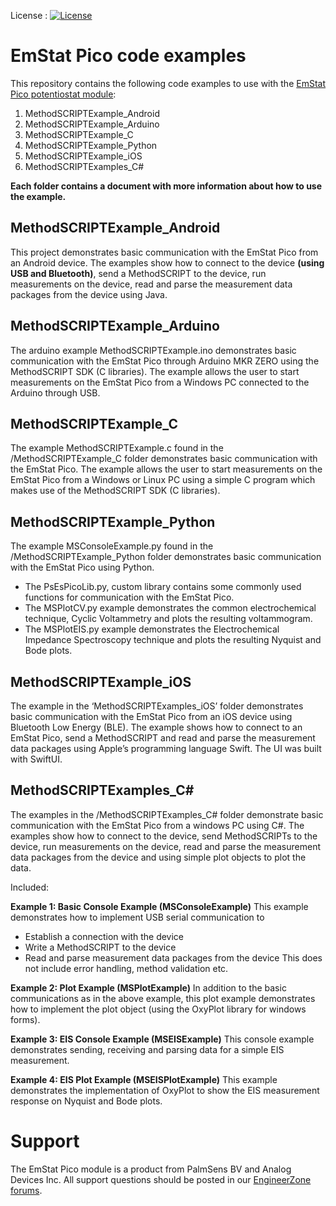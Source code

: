 License : [![License](https://img.shields.io/badge/license-LGPL2-blue.svg)](https://github.com/palmsens/emstatpico/blob/master/LICENSE)

# EmStat Pico code examples
This repository contains the following code examples to use with the [EmStat Pico potentiostat module](http://www.emstatpico.com):

1. MethodSCRIPTExample_Android
1. MethodSCRIPTExample_Arduino
1. MethodSCRIPTExample_C
1. MethodSCRIPTExample_Python
1. MethodSCRIPTExample_iOS
1. MethodSCRIPTExamples_C#

**Each folder contains a document with more information about how to use the example.**

##  MethodSCRIPTExample_Android
This project demonstrates basic communication with the EmStat Pico from an Android device. The examples show how to connect to the device **(using USB and Bluetooth)**, send a MethodSCRIPT to the device, run measurements on the device, read and parse the measurement data packages from the device using Java.

## MethodSCRIPTExample_Arduino
The arduino example MethodSCRIPTExample.ino demonstrates basic communication with the EmStat Pico through Arduino MKR ZERO using the MethodSCRIPT SDK (C libraries). The example allows the user to start measurements on the EmStat Pico from a Windows PC connected to the Arduino through USB.

## MethodSCRIPTExample_C
The example MethodSCRIPTExample.c found in the /MethodSCRIPTExample_C folder demonstrates basic communication with the EmStat Pico. The example allows the user to start measurements on the EmStat Pico from a Windows or Linux PC using a simple C program which makes use of the MethodSCRIPT SDK (C libraries). 

## MethodSCRIPTExample_Python
The example MSConsoleExample.py found in the /MethodSCRIPTExample_Python folder demonstrates basic communication with the EmStat Pico using Python.
* The PsEsPicoLib.py, custom library contains some commonly used functions for communication with the EmStat Pico.
* The MSPlotCV.py example demonstrates the common electrochemical technique, Cyclic Voltammetry and plots the resulting voltammogram. 
* The MSPlotEIS.py example demonstrates the Electrochemical Impedance Spectroscopy technique and plots the resulting Nyquist and Bode plots.

## MethodSCRIPTExample_iOS
The example in the ‘MethodSCRIPTExamples_iOS’ folder demonstrates basic communication with the EmStat Pico from an iOS device using Bluetooth Low Energy (BLE). The example shows how to connect to an EmStat Pico, send a MethodSCRIPT and read and parse the measurement data packages using Apple’s programming language Swift. The UI was built with SwiftUI.

## MethodSCRIPTExamples_C#
The examples in the /MethodSCRIPTExamples_C# folder demonstrate basic communication with the EmStat Pico from a windows PC using C#. The examples show how to connect to the device, send MethodSCRIPTs to the device, run measurements on the device, read and parse the measurement data packages from the device and using simple plot objects to plot the data.

Included:

**Example 1: Basic Console Example (MSConsoleExample)**
This example demonstrates how to implement USB serial communication to
* Establish a connection with the device
* Write a MethodSCRIPT to the device
* Read and parse measurement data packages from the device
This does not include error handling, method validation etc.

**Example 2: Plot Example (MSPlotExample)**
In addition to the basic communications as in the above example, this plot example demonstrates how to implement the plot object (using the OxyPlot library for windows forms).

**Example 3: EIS Console Example (MSEISExample)**
This console example demonstrates sending, receiving and parsing data for a simple EIS measurement.

**Example 4: EIS Plot Example (MSEISPlotExample)**
This example demonstrates the implementation of OxyPlot to show the EIS measurement response on Nyquist and Bode plots.

# Support #
The EmStat Pico module is a product from PalmSens BV and Analog Devices Inc.
All support questions should be posted in our [EngineerZone forums](https://ez.analog.com/partnerzone/palmsens/). 

